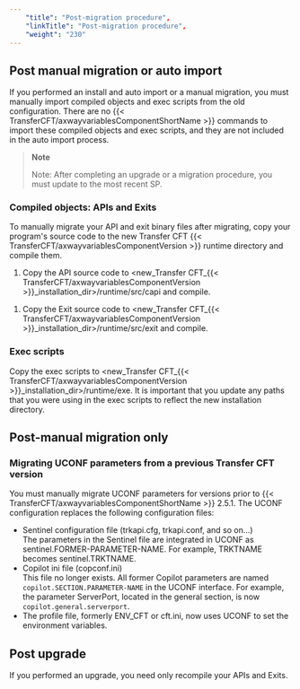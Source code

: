 ```yaml
---
    "title": "Post-migration procedure",
    "linkTitle": "Post-migration procedure",
    "weight": "230"
---
```

Post manual migration or auto import
------------------------------------

If you performed an install and auto import or a manual migration, you must manually import compiled objects and exec scripts from the old configuration. There are no {{< TransferCFT/axwayvariablesComponentShortName  >}} commands to import these compiled objects and exec scripts, and they are not included in the auto import process.

> **Note**
>
> Note: After completing an upgrade or a migration procedure, you must update to the most recent SP.

### Compiled objects: APIs and Exits

To manually migrate your API and exit binary files after migrating, copy your program's source code to the new Transfer CFT {{< TransferCFT/axwayvariablesComponentVersion  >}} runtime directory and compile them.

1. Copy the API source code to &lt;new_Transfer CFT_{{< TransferCFT/axwayvariablesComponentVersion  >}}_installation_dir&gt;/runtime/src/capi and compile.

<!-- -->

1. Copy the Exit source code to &lt;new_Transfer CFT_{{< TransferCFT/axwayvariablesComponentVersion  >}}_installation_dir&gt;/runtime/src/exit and compile.

### Exec scripts

Copy the exec scripts to &lt;new_Transfer CFT_{{< TransferCFT/axwayvariablesComponentVersion  >}}_installation_dir&gt;/runtime/exe. It is important that you update any paths that you were using in the exec scripts to reflect the new installation directory.

Post-manual migration only
--------------------------

### Migrating UCONF parameters from a previous Transfer CFT version

You must manually migrate UCONF parameters for versions prior to {{< TransferCFT/axwayvariablesComponentShortName  >}} 2.5.1. The UCONF configuration
replaces the following configuration files:

- Sentinel configuration
    file (trkapi.cfg, trkapi.conf, and so on...)  
    The parameters in the Sentinel file are integrated
    in UCONF as sentinel.FORMER-PARAMETER-NAME. For example, TRKTNAME becomes
    sentinel.TRKTNAME.
- Copilot ini file
    (copconf.ini)  
    This file no longer exists. All former Copilot parameters are named `copilot.SECTION.PARAMETER-NAME` in the UCONF interface. For example, the parameter ServerPort, located in the general section, is now `copilot.general.serverport`.
- The profile file, formerly ENV_CFT or cft.ini, now
    uses UCONF to set the environment variables.

Post upgrade
------------

If you performed an upgrade, you need only recompile your APIs and Exits.
